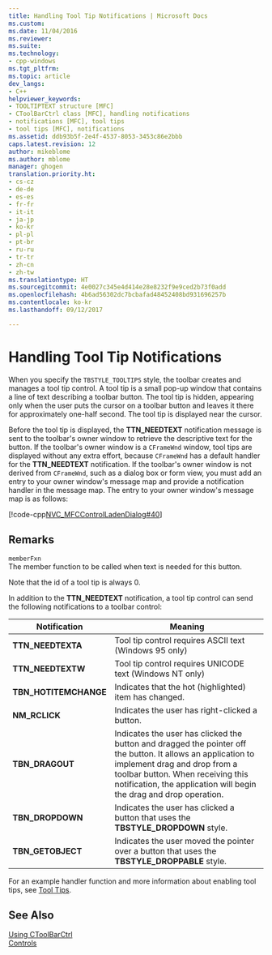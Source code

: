 ```yaml
---
title: Handling Tool Tip Notifications | Microsoft Docs
ms.custom: 
ms.date: 11/04/2016
ms.reviewer: 
ms.suite: 
ms.technology:
- cpp-windows
ms.tgt_pltfrm: 
ms.topic: article
dev_langs:
- C++
helpviewer_keywords:
- TOOLTIPTEXT structure [MFC]
- CToolBarCtrl class [MFC], handling notifications
- notifications [MFC], tool tips
- tool tips [MFC], notifications
ms.assetid: ddb93b5f-2e4f-4537-8053-3453c86e2bbb
caps.latest.revision: 12
author: mikeblome
ms.author: mblome
manager: ghogen
translation.priority.ht:
- cs-cz
- de-de
- es-es
- fr-fr
- it-it
- ja-jp
- ko-kr
- pl-pl
- pt-br
- ru-ru
- tr-tr
- zh-cn
- zh-tw
ms.translationtype: HT
ms.sourcegitcommit: 4e0027c345e4d414e28e8232f9e9ced2b73f0add
ms.openlocfilehash: 4b6ad56302dc7bcbafad48452408bd931696257b
ms.contentlocale: ko-kr
ms.lasthandoff: 09/12/2017

---
```

# <a name="handling-tool-tip-notifications"></a>Handling Tool Tip Notifications
When you specify the `TBSTYLE_TOOLTIPS` style, the toolbar creates and manages a tool tip control. A tool tip is a small pop-up window that contains a line of text describing a toolbar button. The tool tip is hidden, appearing only when the user puts the cursor on a toolbar button and leaves it there for approximately one-half second. The tool tip is displayed near the cursor.  
  
 Before the tool tip is displayed, the **TTN_NEEDTEXT** notification message is sent to the toolbar's owner window to retrieve the descriptive text for the button. If the toolbar's owner window is a `CFrameWnd` window, tool tips are displayed without any extra effort, because `CFrameWnd` has a default handler for the **TTN_NEEDTEXT** notification. If the toolbar's owner window is not derived from `CFrameWnd`, such as a dialog box or form view, you must add an entry to your owner window's message map and provide a notification handler in the message map. The entry to your owner window's message map is as follows:  
  
 [!code-cpp[NVC_MFCControlLadenDialog#40](../mfc/codesnippet/cpp/handling-tool-tip-notifications_1.cpp)]  
  
## <a name="remarks"></a>Remarks  
 `memberFxn`  
 The member function to be called when text is needed for this button.  
  
 Note that the id of a tool tip is always 0.  
  
 In addition to the **TTN_NEEDTEXT** notification, a tool tip control can send the following notifications to a toolbar control:  
  
|Notification|Meaning|  
|------------------|-------------|  
|**TTN_NEEDTEXTA**|Tool tip control requires ASCII text (Windows 95 only)|  
|**TTN_NEEDTEXTW**|Tool tip control requires UNICODE text (Windows NT only)|  
|**TBN_HOTITEMCHANGE**|Indicates that the hot (highlighted) item has changed.|  
|**NM_RCLICK**|Indicates the user has right-clicked a button.|  
|**TBN_DRAGOUT**|Indicates the user has clicked the button and dragged the pointer off the button. It allows an application to implement drag and drop from a toolbar button. When receiving this notification, the application will begin the drag and drop operation.|  
|**TBN_DROPDOWN**|Indicates the user has clicked a button that uses the **TBSTYLE_DROPDOWN** style.|  
|**TBN_GETOBJECT**|Indicates the user moved the pointer over a button that uses the **TBSTYLE_DROPPABLE** style.|  
  
 For an example handler function and more information about enabling tool tips, see [Tool Tips](../mfc/tool-tips-in-windows-not-derived-from-cframewnd.md).  
  
## <a name="see-also"></a>See Also  
 [Using CToolBarCtrl](../mfc/using-ctoolbarctrl.md)   
 [Controls](../mfc/controls-mfc.md)


